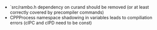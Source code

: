 - `src/rambo.h dependency on curand should be removed (or at least correctly covered by precompiler commands)
- CPPProcess namespace shadowing in variables leads to compiliation errors (cIPC and cIPD need to be const)
